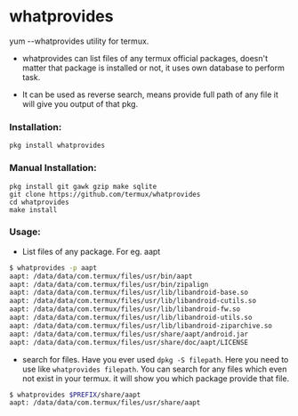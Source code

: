 # whatprovides
yum --whatprovides utility for termux.

* whatprovides can list files of any termux official packages, doesn't matter that package is installed or not, it uses own database to perform task.

* It can be used as reverse search, means provide full path of any file it will give you output of that pkg.


### Installation:

```
pkg install whatprovides
```

### Manual Installation:

```
pkg install git gawk gzip make sqlite
git clone https://github.com/termux/whatprovides
cd whatprovides
make install
```

### Usage:

* List files of any package. For eg. aapt

```sh
$ whatprovides -p aapt
aapt: /data/data/com.termux/files/usr/bin/aapt
aapt: /data/data/com.termux/files/usr/bin/zipalign
aapt: /data/data/com.termux/files/usr/lib/libandroid-base.so
aapt: /data/data/com.termux/files/usr/lib/libandroid-cutils.so
aapt: /data/data/com.termux/files/usr/lib/libandroid-fw.so
aapt: /data/data/com.termux/files/usr/lib/libandroid-utils.so
aapt: /data/data/com.termux/files/usr/lib/libandroid-ziparchive.so
aapt: /data/data/com.termux/files/usr/share/aapt/android.jar
aapt: /data/data/com.termux/files/usr/share/doc/aapt/LICENSE
```

* search for files. Have you ever used `dpkg -S filepath`. 
Here you need to use like `whatprovides filepath`. 
You can search for any files which even not exist in your termux.
it will show you which package provide that file.
```sh
$ whatprovides $PREFIX/share/aapt
aapt: /data/data/com.termux/files/usr/share/aapt
```

